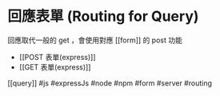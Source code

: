 # 回應表單 (Routing for Query)
回應取代一般的 get ，會使用對應 [[form]] 的 post 功能

- [[POST 表單(express)]]
- [[GET 表單(express)]]

[[query]]
#js #expressJs #node #npm #form #server #routing